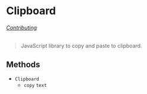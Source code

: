 Clipboard
=========

###### [Contributing](CONTRIBUTING)

> JavaScript library to copy and paste to clipboard.

Methods
-------

- `Clipboard`
  - `copy` `text`
